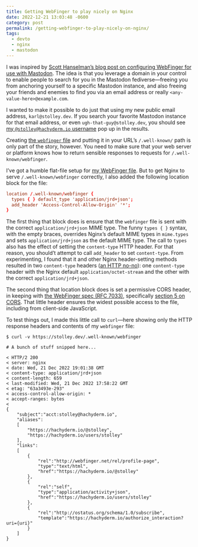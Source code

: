 ```yaml
---
title: Getting WebFinger to play nicely on Nginx
date: 2022-12-21 13:03:48 -0600
category: post
permalink: /getting-webfinger-to-play-nicely-on-nginx/
tags:
  - devto
  - nginx
  - mastodon
---
```


I was inspired by
[Scott Hanselman’s blog post on configuring WebFinger for use with Mastodon](https://www.hanselman.com/blog/use-your-own-user-domain-for-mastodon-discoverability-with-the-webfinger-protocol-without-hosting-a-server).
The idea is that you leverage a domain in your control to enable people to search for you in
the Mastodon fediverse—freeing you from anchoring yourself to a specific Mastodon instance, and also
freeing your friends and enemies to find you via an email address or really
`<any-value-here>@example.com`.

I wanted to make it possible to do just that using my new public email address, `karl@stolley.dev`.
If you search your favorite Mastodon instance for that email address, or even
`ugh-that-guy@stolley.dev`, you should see
[my `@stolley@hachyderm.io` username](https://hachyderm.io/@stolley) pop up in the results.

Creating
[the `webfinger` file](https://github.com/karlstolley/stolley.dev/blob/main/.well-known/webfinger)
and putting it in your URL’s `/.well-known/` path is only part of the story, however. You need to
make sure that your web server or platform knows how to return sensible responses to requests for
`/.well-known/webfinger`.

I’ve got a humble flat-file setup for
[my WebFinger file](https://stolley.dev/.well-known/webfinger). But to get Nginx to serve
`/.well-known/webfinger` correctly, I also added the following location block for the file:

```conf
location /.well-known/webfinger {
  types { } default_type 'application/jrd+json';
  add_header 'Access-Control-Allow-Origin' '*';
}
```

The first thing that block does is ensure that the `webfinger` file is sent with the correct
`application/jrd+json` MIME type. The funny `types { }` syntax, with the empty braces, overrides
Nginx’s default MIME types in `mime.types` and sets `application/jrd+json` as the default MIME type.
The call to `types` also has the effect of setting the `content-type` HTTP header. For that reason,
you should’t attempt to call `add_header` to set `content-type`. From experimenting, I found that it
and other Nginx header-setting methods resulted in two `content-type` headers
([an HTTP no-no](https://httpwg.org/specs/rfc9110.html#field.content-type)): one `content-type`
header with the Nginx default `application/octet-stream` and the other with the correct
`application/jrd+json`.

The second thing that location block does is set a permissive CORS header, in keeping with
[the WebFinger spec (RFC 7033)](https://www.rfc-editor.org/rfc/rfc7033.html), specifically
[section 5 on CORS](https://www.rfc-editor.org/rfc/rfc7033.html#section-6). That little header
ensures the widest possible access to the file, including from client-side JavaScript.

To test things out, I made this little call to `curl`—here showing only the HTTP response headers
and contents of my `webfinger` file:

```console
$ curl -v https://stolley.dev/.well-known/webfinger

# A bunch of stuff snipped here...

< HTTP/2 200
< server: nginx
< date: Wed, 21 Dec 2022 19:01:38 GMT
< content-type: application/jrd+json
< content-length: 659
< last-modified: Wed, 21 Dec 2022 17:58:22 GMT
< etag: "63a3493e-293"
< access-control-allow-origin: *
< accept-ranges: bytes
<
{
    "subject":"acct:stolley@hachyderm.io",
    "aliases":
    [
        "https://hachyderm.io/@stolley",
        "https://hachyderm.io/users/stolley"
    ],
    "links":
    [
        {
            "rel":"http://webfinger.net/rel/profile-page",
            "type":"text/html",
            "href":"https://hachyderm.io/@stolley"
        },
        {
            "rel":"self",
            "type":"application/activity+json",
            "href":"https://hachyderm.io/users/stolley"
        },
        {
            "rel":"http://ostatus.org/schema/1.0/subscribe",
            "template":"https://hachyderm.io/authorize_interaction?uri={uri}"
        }
    ]
}
```

